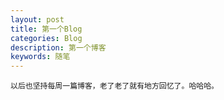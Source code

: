 ```yaml
---
layout: post
title: 第一个Blog
categories: Blog
description: 第一个博客 
keywords: 随笔 
---
```


```
以后也坚持每周一篇博客，老了老了就有地方回忆了。哈哈哈。
```